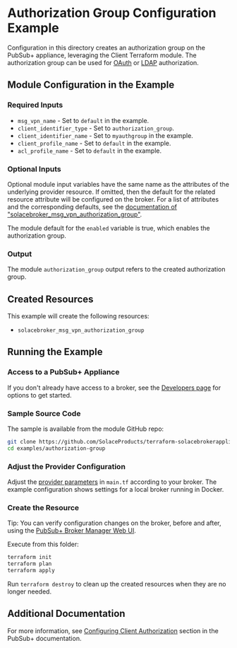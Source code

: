 # Authorization Group Configuration Example

Configuration in this directory creates an authorization group on the PubSub+ appliance, leveraging the Client Terraform module. The authorization group can be used for [OAuth](https://docs.solace.com/Security/Client-Authorization-Overview.htm#Authoriz2) or [LDAP](https://docs.solace.com/Security/Client-Authorization-Overview.htm#LDAP-Groups) authorization.

## Module Configuration in the Example

### Required Inputs

* `msg_vpn_name` - Set to `default` in the example.
* `client_identifier_type` - Set to `authorization_group`.
* `client_identifier_name` - Set to `myauthgroup` in the example.
* `client_profile_name` - Set to `default` in the example.
* `acl_profile_name` - Set to `default` in the example.

### Optional Inputs

Optional module input variables have the same name as the attributes of the underlying provider resource. If omitted, then the default for the related resource attribute will be configured on the broker. For a list of attributes and the corresponding defaults, see the [documentation of "solacebroker_msg_vpn_authorization_group"](https://registry.terraform.io/providers/SolaceProducts/solacebrokerappliance/latest/docs/resources/msg_vpn_authorization_group#optional).

The module default for the `enabled` variable is true, which enables the authorization group.

### Output

The module `authorization_group` output refers to the created authorization group.

## Created Resources

This example will create the following resources:

* `solacebroker_msg_vpn_authorization_group`

## Running the Example

### Access to a PubSub+ Appliance

If you don't already have access to a broker, see the [Developers page](https://www.solace.dev/) for options to get started.

### Sample Source Code

The sample is available from the module GitHub repo:

```bash
git clone https://github.com/SolaceProducts/terraform-solacebrokerappliance-rest-delivery.git
cd examples/authorization-group
```

### Adjust the Provider Configuration

Adjust the [provider parameters](https://registry.terraform.io/providers/SolaceProducts/solacebrokerappliance/latest/docs#schema) in `main.tf` according to your broker. The example configuration shows settings for a local broker running in Docker.

### Create the Resource

Tip: You can verify configuration changes on the broker, before and after, using the [PubSub+ Broker Manager Web UI](https://docs.solace.com/Admin/Broker-Manager/PubSub-Manager-Overview.htm).

Execute from this folder:

```bash
terraform init
terraform plan
terraform apply
```

Run `terraform destroy` to clean up the created resources when they are no longer needed.

## Additional Documentation

For more information, see [Configuring Client Authorization](https://docs.solace.com/Security/Configuring-Client-Authorization.htm) section in the PubSub+ documentation.
